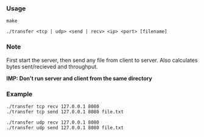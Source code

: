 ### Usage
```
make
```

```
./transfer <tcp | udp> <send | recv> <ip> <port> [filename]
```

### Note
First start the server, then send any file from client to server. Also calculates bytes sent/recieved and throughput.

**IMP: Don't run server and client from the same directory**


### Example
```
./transfer tcp recv 127.0.0.1 8080
./transfer tcp send 127.0.0.1 8080 file.txt

./transfer udp recv 127.0.0.1 8080
./transfer udp send 127.0.0.1 8080 file.txt
```
